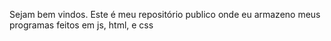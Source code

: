Sejam bem vindos.  Este é meu repositório publico onde eu armazeno meus programas feitos em js, html, e css
